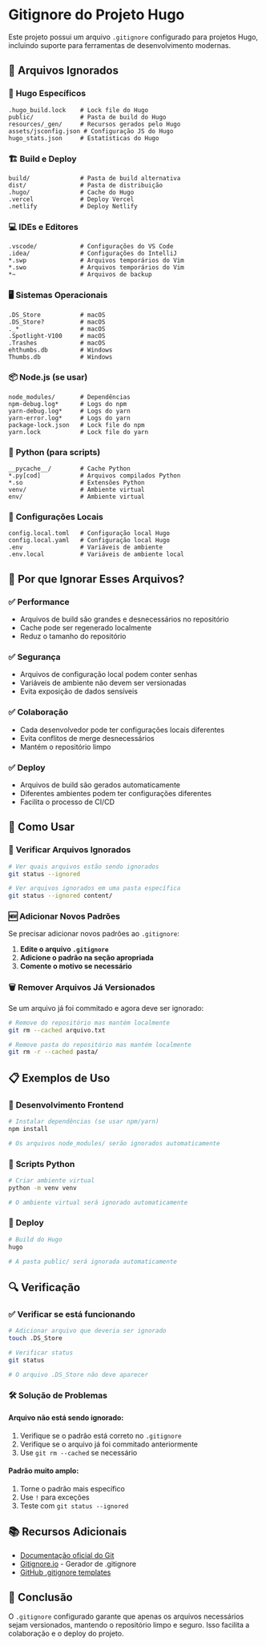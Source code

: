 # Gitignore do Projeto Hugo

Este projeto possui um arquivo `.gitignore` configurado para projetos Hugo, incluindo suporte para ferramentas de desenvolvimento modernas.

## 📁 Arquivos Ignorados

### 🎯 **Hugo Específicos**
```
.hugo_build.lock    # Lock file do Hugo
public/             # Pasta de build do Hugo
resources/_gen/     # Recursos gerados pelo Hugo
assets/jsconfig.json # Configuração JS do Hugo
hugo_stats.json     # Estatísticas do Hugo
```

### 🏗️ **Build e Deploy**
```
build/              # Pasta de build alternativa
dist/               # Pasta de distribuição
.hugo/              # Cache do Hugo
.vercel             # Deploy Vercel
.netlify            # Deploy Netlify
```

### 💻 **IDEs e Editores**
```
.vscode/            # Configurações do VS Code
.idea/              # Configurações do IntelliJ
*.swp               # Arquivos temporários do Vim
*.swo               # Arquivos temporários do Vim
*~                  # Arquivos de backup
```

### 🖥️ **Sistemas Operacionais**
```
.DS_Store           # macOS
.DS_Store?          # macOS
._*                 # macOS
.Spotlight-V100     # macOS
.Trashes            # macOS
ehthumbs.db         # Windows
Thumbs.db           # Windows
```

### 📦 **Node.js (se usar)**
```
node_modules/       # Dependências
npm-debug.log*      # Logs do npm
yarn-debug.log*     # Logs do yarn
yarn-error.log*     # Logs do yarn
package-lock.json   # Lock file do npm
yarn.lock           # Lock file do yarn
```

### 🐍 **Python (para scripts)**
```
__pycache__/        # Cache Python
*.py[cod]           # Arquivos compilados Python
*.so                # Extensões Python
venv/               # Ambiente virtual
env/                # Ambiente virtual
```

### 🔧 **Configurações Locais**
```
config.local.toml   # Configuração local Hugo
config.local.yaml   # Configuração local Hugo
.env                # Variáveis de ambiente
.env.local          # Variáveis de ambiente local
```

## 🎯 **Por que Ignorar Esses Arquivos?**

### ✅ **Performance**
- Arquivos de build são grandes e desnecessários no repositório
- Cache pode ser regenerado localmente
- Reduz o tamanho do repositório

### ✅ **Segurança**
- Arquivos de configuração local podem conter senhas
- Variáveis de ambiente não devem ser versionadas
- Evita exposição de dados sensíveis

### ✅ **Colaboração**
- Cada desenvolvedor pode ter configurações locais diferentes
- Evita conflitos de merge desnecessários
- Mantém o repositório limpo

### ✅ **Deploy**
- Arquivos de build são gerados automaticamente
- Diferentes ambientes podem ter configurações diferentes
- Facilita o processo de CI/CD

## 🔧 **Como Usar**

### 📝 **Verificar Arquivos Ignorados**
```bash
# Ver quais arquivos estão sendo ignorados
git status --ignored

# Ver arquivos ignorados em uma pasta específica
git status --ignored content/
```

### 🆕 **Adicionar Novos Padrões**
Se precisar adicionar novos padrões ao `.gitignore`:

1. **Edite o arquivo `.gitignore`**
2. **Adicione o padrão na seção apropriada**
3. **Comente o motivo se necessário**

### 🗑️ **Remover Arquivos Já Versionados**
Se um arquivo já foi commitado e agora deve ser ignorado:

```bash
# Remove do repositório mas mantém localmente
git rm --cached arquivo.txt

# Remove pasta do repositório mas mantém localmente
git rm -r --cached pasta/
```

## 📋 **Exemplos de Uso**

### 🎨 **Desenvolvimento Frontend**
```bash
# Instalar dependências (se usar npm/yarn)
npm install

# Os arquivos node_modules/ serão ignorados automaticamente
```

### 🐍 **Scripts Python**
```bash
# Criar ambiente virtual
python -m venv venv

# O ambiente virtual será ignorado automaticamente
```

### 🚀 **Deploy**
```bash
# Build do Hugo
hugo

# A pasta public/ será ignorada automaticamente
```

## 🔍 **Verificação**

### ✅ **Verificar se está funcionando**
```bash
# Adicionar arquivo que deveria ser ignorado
touch .DS_Store

# Verificar status
git status

# O arquivo .DS_Store não deve aparecer
```

### 🛠️ **Solução de Problemas**

#### **Arquivo não está sendo ignorado:**
1. Verifique se o padrão está correto no `.gitignore`
2. Verifique se o arquivo já foi commitado anteriormente
3. Use `git rm --cached` se necessário

#### **Padrão muito amplo:**
1. Torne o padrão mais específico
2. Use `!` para exceções
3. Teste com `git status --ignored`

## 📚 **Recursos Adicionais**

- [Documentação oficial do Git](https://git-scm.com/docs/gitignore)
- [Gitignore.io](https://www.gitignore.io/) - Gerador de .gitignore
- [GitHub .gitignore templates](https://github.com/github/gitignore)

## 🎯 **Conclusão**

O `.gitignore` configurado garante que apenas os arquivos necessários sejam versionados, mantendo o repositório limpo e seguro. Isso facilita a colaboração e o deploy do projeto. 